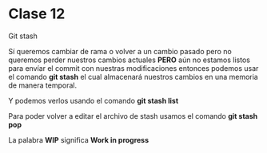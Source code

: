 # Clase 12 

Git stash

Sí queremos cambiar de rama o volver a un cambio pasado pero no queremos perder nuestros cambios actuales __PERO__ aún no estamos listos para envíar el commit con nuestras modificaciones entonces podemos usar el comando __git stash__ el cual almacenará nuestros cambios en una memoria de manera temporal. 

Y podemos verlos usando el comando __git stash list__ 

Para poder volver a editar el archivo de stash usamos el comando __git stash pop__ 

La palabra __WIP__ significa **Work in progress** 